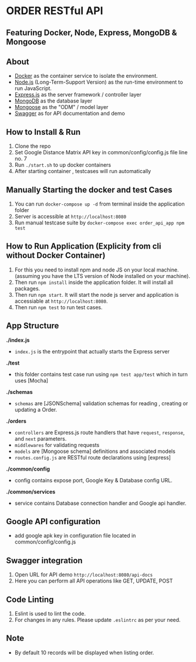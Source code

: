 # ORDER RESTful API
## Featuring Docker, Node, Express, MongoDB & Mongoose

## About

- [Docker](https://www.docker.com/) as the container service to isolate the environment.
- [Node.js](https://nodejs.org/en/) (Long-Term-Support Version) as the run-time environment to run JavaScript.
- [Express.js](https://expressjs.com/) as the server framework / controller layer
- [MongoDB](https://www.mongodb.com/) as the database layer
- [Mongoose](https://mongoosejs.com/) as the "ODM" / model layer
- [Swagger](https://swagger.io/) as for API documentation and demo

## How to Install & Run

1.  Clone the repo
2.  Set Google Distance Matrix API key in common/config/config.js file line no. 7
3.  Run `./start.sh` to up docker containers
4.  After starting container , testcases will run automatically

## Manually Starting the docker and test Cases

1. You can run `docker-compose up -d` from terminal inside the application folder
2. Server is accessible at `http://localhost:8080`
3. Run manual testcase suite by `docker-compose exec order_api_app npm test`

## How to Run Application (Explicity from cli without Docker Container) 

1. For this you need to install npm and node JS on your local machine. (assuming you have the LTS version of Node installed on your machine).
2. Then run `npm install` inside the application folder. It will install all packages.
3. Then run `npm start`. It will start the node js server and application is accessiable at `http://localhost:8080`.
4. Then run `npm test` to run test cases.

## App Structure

**./index.js**
- `index.js` is the entrypoint that actually starts the Express server

**./test**
- this folder contains test case run using `npm test app/test` which in turn uses [Mocha]

**./schemas**
- `schemas` are [JSONSchema] validation schemas for reading , creating or updating a Order.

**./orders**
- `controllers` are Express.js route handlers that have `request`, `response`, and `next` parameters.
- `middlewares` for validating requests
- `models` are [Mongoose schema] definitions and associated models
- `routes.config.js` are RESTful route declarations using [express]

**./common/config**
- config contains expose port, Google Key & Database config URL.

**./common/services**
- service contains Database connection handler and Google api handler.

## Google API configuration ##
- add google apk key in configuration file located in common/config/config.js

## Swagger integration

1. Open URL for API demo `http://localhost:8080/api-docs`
2. Here you can perform all API operations like GET, UPDATE, POST

## Code Linting 

1. Eslint is used to lint the code.
2. For changes in any rules. Please update `.eslintrc` as per your need.

## Note
- By default 10 records will be displayed when listing order.
